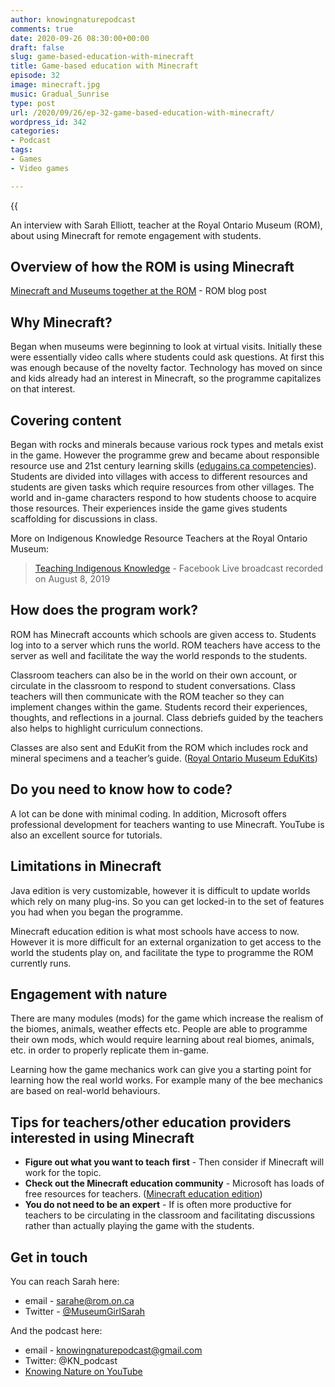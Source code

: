 ```yaml
---
author: knowingnaturepodcast
comments: true
date: 2020-09-26 08:30:00+00:00
draft: false
slug: game-based-education-with-minecraft
title: Game-based education with Minecraft
episode: 32
image: minecraft.jpg
music: Gradual_Sunrise
type: post
url: /2020/09/26/ep-32-game-based-education-with-minecraft/
wordpress_id: 342
categories:
- Podcast
tags:
- Games
- Video games

---
```


{{<audio src="https://mcdn.podbean.com/mf/web/rafwu8/Ep_32_-_Game-based_education_with_Minecraft87j4i.mp3" >}}

An interview with Sarah Elliott, teacher at the Royal Ontario Museum (ROM),
about using Minecraft for remote engagement with students.

## Overview of how the ROM is using Minecraft

[Minecraft and Museums together at the ROM](https://www.rom.on.ca/en/blog/minecraft-and-museums-together-at-the-rom) \- ROM blog post

## Why Minecraft?

Began when museums were beginning to look at virtual visits. Initially these
were essentially video calls where students could ask questions. At first this
was enough because of the novelty factor. Technology has moved on since and
kids already had an interest in Minecraft, so the programme capitalizes on
that interest.

## Covering content

Began with rocks and minerals because various rock types and metals exist in the game. However the programme grew and became about responsible resource use and 21st century learning skills ([edugains.ca competencies](http://www.edugains.ca/resources21CL/21stCenturyLearning/FrameworkofGlobalCompetencies_AODA.pdf)). Students are divided into villages with access to different resources and students are given tasks which require resources from other villages. The world and in-game characters respond to how students choose to acquire those resources. Their experiences inside the game gives students scaffolding for discussions in class.

More on Indigenous Knowledge Resource Teachers at the Royal Ontario Museum:

> [Teaching Indigenous Knowledge](https://www.rom.on.ca/en/rom-at-home/indigenous-insights/teaching-indigenous-knowledge) \- Facebook Live broadcast recorded on August 8, 2019

## How does the program work?

ROM has Minecraft accounts which schools are given access to. Students log
into to a server which runs the world. ROM teachers have access to the server
as well and facilitate the way the world responds to the students.

Classroom teachers can also be in the world on their own account, or circulate
in the classroom to respond to student conversations. Class teachers will then
communicate with the ROM teacher so they can implement changes within the
game. Students record their experiences, thoughts, and reflections in a
journal. Class debriefs guided by the teachers also helps to highlight
curriculum connections.

Classes are also sent and EduKit from the ROM which includes rock and mineral specimens and a teacher’s guide. ([Royal Ontario Museum EduKits](https://www.rom.on.ca/en/learn/travelling-programs/travelling-edukits))

## Do you need to know how to code?

A lot can be done with minimal coding. In addition, Microsoft offers
professional development for teachers wanting to use Minecraft. YouTube is
also an excellent source for tutorials.

## Limitations in Minecraft

Java edition is very customizable, however it is difficult to update worlds
which rely on many plug-ins. So you can get locked-in to the set of features
you had when you began the programme.

Minecraft education edition is what most schools have access to now. However
it is more difficult for an external organization to get access to the world
the students play on, and facilitate the type to programme the ROM currently
runs.

## Engagement with nature

There are many modules (mods) for the game which increase the realism of the
biomes, animals, weather effects etc. People are able to programme their own
mods, which would require learning about real biomes, animals, etc. in order
to properly replicate them in-game.

Learning how the game mechanics work can give you a starting point for
learning how the real world works. For example many of the bee mechanics are
based on real-world behaviours.

## Tips for teachers/other education providers interested in using Minecraft

  * **Figure out what you want to teach** **first** \- Then consider if Minecraft will work for the topic. 
  * **Check out the Minecraft education community** \- Microsoft has loads of free resources for teachers. ([Minecraft education edition](https://education.minecraft.net/))
  *  **You do not need to be an expert** \- If is often more productive for teachers to be circulating in the classroom and facilitating discussions rather than actually playing the game with the students.

## Get in touch
You can reach Sarah here:

  * email - sarahe@rom.on.ca
  * Twitter - [@MuseumGirlSarah](https://www.rom.on.ca/en/collections-research/rom-staff/twitter.com/MuseumGirlSarah)

And the podcast here:

  * email - knowingnaturepodcast@gmail.com
  * Twitter: @KN_podcast
  * [Knowing Nature on YouTube](https://www.youtube.com/channel/UChczdsDfBKOfdSL4TBIUGXA)

